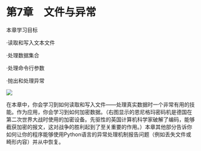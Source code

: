    

# 第7章　文件与异常

本章学习目标

·读取和写入文本文件

·处理数据集合

·处理命令行参数

·抛出和处理异常

![](0-Assets/Epubook/程序员编程语言经典合集（计算机科学丛书5册套装），javapython编程语言含经典教材龙书《编译原理》%20(Bruce%20Eckel%20%20Alfred%20V.%20Aho%20%20Monica%20S.%20Lam%20etc.)%20(Z-Library)/images/image06772.jpeg)

在本章中，你会学习到如何读取和写入文件——处理真实数据时一个非常有用的技能。作为应用，你会学习到如何加密数据。（右图显示的恩尼格玛密码机是德国在第二次世界大战时使用的加密设备。先驱性的英国计算机科学家破解了编码，能够截获加密的报文，这对战争的胜利起到了至关重要的作用。）本章其他部分告诉你如何让你的程序能够使用Python语言的异常处理机制报告问题（例如丢失文件或畸形内容）并从中恢复。
